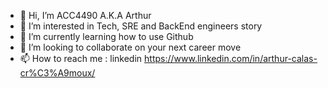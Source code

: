 - 👋 Hi, I’m ACC4490 A.K.A Arthur
- 👀 I’m interested in Tech, SRE and BackEnd engineers story
- 🌱 I’m currently learning how to use Github
- 💞️ I’m looking to collaborate on your next career move
- 📫 How to reach me : linkedin https://www.linkedin.com/in/arthur-calas-cr%C3%A9moux/

<!---
ACC4490/ACC4490 is a ✨ special ✨ repository because its `README.md` (this file) appears on your GitHub profile.
You can click the Preview link to take a look at your changes.
--->
